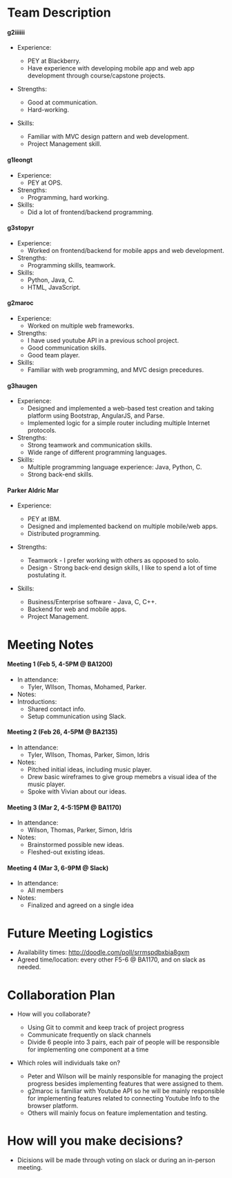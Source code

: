 # Team Description
#### g2iiiiii

- Experience:
    - PEY at Blackberry.
	- Have experience with developing mobile app and web app development through course/capstone projects.

- Strengths:
	- Good at communication.
	- Hard-working.
	
- Skills:
	- Familiar with MVC design pattern and web development.
	- Project Management skill.

#### g1leongt
- Experience:
	- PEY at OPS.
- Strengths:
	- Programming, hard working.
- Skills:
	- Did a lot of frontend/backend programming.

#### g3stopyr
- Experience:
	- Worked on frontend/backend for mobile apps and web development.
- Strengths:
    - Programming skills, teamwork.
- Skills:
    - Python, Java, C.
    - HTML, JavaScript.

#### g2maroc
- Experience:
    - Worked on multiple web frameworks.
- Strengths: 
    - I have used youtube API in a previous school project.
    - Good communication skills.
    - Good team player.
- Skills:
    - Familiar with web programming, and MVC design precedures.

#### g3haugen
- Experience:
    - Designed and implemented a web-based test creation and taking platform using Bootstrap, AngularJS, and Parse.
    - Implemented logic for a simple router including multiple Internet protocols. 
- Strengths:
    - Strong teamwork and communication skills.
    - Wide range of different programming languages.
- Skills:
    - Multiple programming language experience: Java, Python, C.
    - Strong back-end skills. 

#### Parker Aldric Mar
- Experience:
    - PEY at IBM.
    - Designed and implemented backend on multiple mobile/web apps.
    - Distributed programming.
- Strengths:
	- Teamwork - I prefer working with others as opposed to solo.
    - Design - Strong back-end design skills, I like to spend a lot of time postulating it.

- Skills:
	- Business/Enterprise software - Java, C, C++.
	- Backend for web and mobile apps.
	- Project Management.

# Meeting Notes
#### Meeting 1 (Feb 5, 4-5PM @ BA1200)
- In attendance:
    - Tyler, WIlson, Thomas, Mohamed, Parker.
- Notes:
- Introductions:
    - Shared contact info.
    - Setup communication using Slack.

#### Meeting 2 (Feb 26, 4-5PM @ BA2135)
- In attendance:
    - Tyler, WIlson, Thomas, Parker, Simon, Idris
- Notes:
    - Pitched initial ideas, including music player.
    - Drew basic wireframes to give group memebrs a visual idea of the music player. 
    - Spoke with Vivian about our ideas.

#### Meeting 3 (Mar 2, 4-5:15PM @ BA1170)
- In attendance: 
    - Wilson, Thomas, Parker, Simon, Idris
- Notes:
    - Brainstormed possible new ideas.
    - Fleshed-out existing ideas. 

#### Meeting 4 (Mar 3, 6-9PM @ Slack)
- In attendance: 
    - All members
- Notes:
    - Finalized and agreed on a single idea

# Future Meeting Logistics 
- Availability times: http://doodle.com/poll/srrmspdbxbia8gxm
- Agreed time/location: every other F5-6 @ BA1170, and on slack as needed.

# Collaboration Plan
- How will you collaborate?
    - Using Git to commit and keep track of project progress
    - Communicate frequently on slack channels
    - Divide 6 people into 3 pairs, each pair of people will be responsible for implementing one component at a time

- Which roles will individuals take on?
    - Peter and Wilson will be mainly responsible for managing the project progress besides implementing features that were assigned to them.
    - g2maroc is familiar with Youtube API so he will be mainly responsible for implementing features related to connecting Youtube Info to the browser platform.
    - Others will mainly focus on feature implementation and testing.

# How will you make decisions?
- Dicisions will be made through voting on slack or during an in-person meeting.